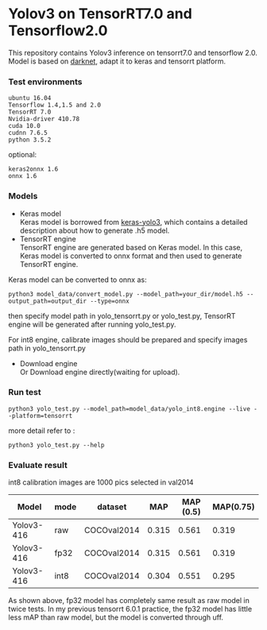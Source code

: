 # Yolov3 on TensorRT7.0 and Tensorflow2.0

This repository contains Yolov3 inference on tensorrt7.0 and tensorflow 2.0.
Model is based on [darknet](https://pjreddie.com/darknet/yolo/), adapt it to 
keras and tensorrt platform.

### Test environments
    ubuntu 16.04
    Tensorflow 1.4,1.5 and 2.0
    TensorRT 7.0
    Nvidia-driver 410.78
    cuda 10.0
    cudnn 7.6.5
    python 3.5.2
    
optional:

    keras2onnx 1.6
    onnx 1.6
    
### Models
- Keras model  
Keras model is borrowed from [keras-yolo3](https://github.com/qqwweee/keras-yolo3), which 
contains a detailed description about how to generate .h5 model. 
- TensorRT engine  
TensorRT engine are generated based on Keras model. In this case, Keras model is 
converted to onnx format and then used to generate TensorRT engine.  

Keras model can be converted to onnx as:

    python3 model_data/convert_model.py --model_path=your_dir/model.h5 --output_path=output_dir --type=onnx

then specify model path in yolo_tensorrt.py or yolo_test.py, TensorRT engine will be
generated after running yolo_test.py.

For int8 engine, calibrate images should be prepared and specify images path in yolo_tensorrt.py

- Download engine  
Or Download engine directly(waiting for upload).

### Run test

    python3 yolo_test.py --model_path=model_data/yolo_int8.engine --live --platform=tensorrt

more detail refer to :

    python3 yolo_test.py --help
    
### Evaluate result
int8 calibration images are 1000 pics selected in val2014

Model   | mode | dataset | MAP | MAP (0.5) | MAP(0.75)  
----  | ----  | --- | --- | --- | ---
Yolov3-416  | raw  | COCOval2014 | 0.315 | 0.561 | 0.319
Yolov3-416  | fp32 | COCOval2014 | 0.315 | 0.561 | 0.319
Yolov3-416  | int8 | COCOval2014 | 0.304 | 0.551 | 0.295
 
As shown above, fp32 model has completely same result as raw model in twice tests.
In my previous tensorrt 6.0.1 practice, the fp32 model has little less mAP than raw model, but
the model is converted through uff.